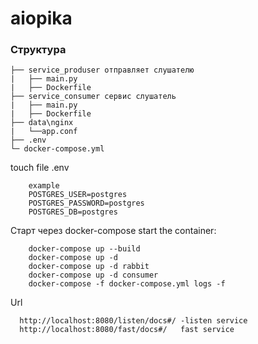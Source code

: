 # aiopika

### Структура 
    ├── service_produser отправляет слушателю
    |   ├── main.py
    |   ├── Dockerfile
    ├── service_consumer сервис слушатель
    |   ├── main.py
    |   ├── Dockerfile
    ├── data\nginx
    |   └──app.conf
    ├── .env     
    └─ docker-compose.yml
    
touch file .env


        example
        POSTGRES_USER=postgres
        POSTGRES_PASSWORD=postgres
        POSTGRES_DB=postgres
    
Старт через docker-compose
   start the container:
   
        docker-compose up --build
        docker-compose up -d
        docker-compose up -d rabbit
        docker-compose up -d consumer
        docker-compose -f docker-compose.yml logs -f
        
        
  Url
  
      http://localhost:8080/listen/docs#/ -listen service
      http://localhost:8080/fast/docs#/   fast service